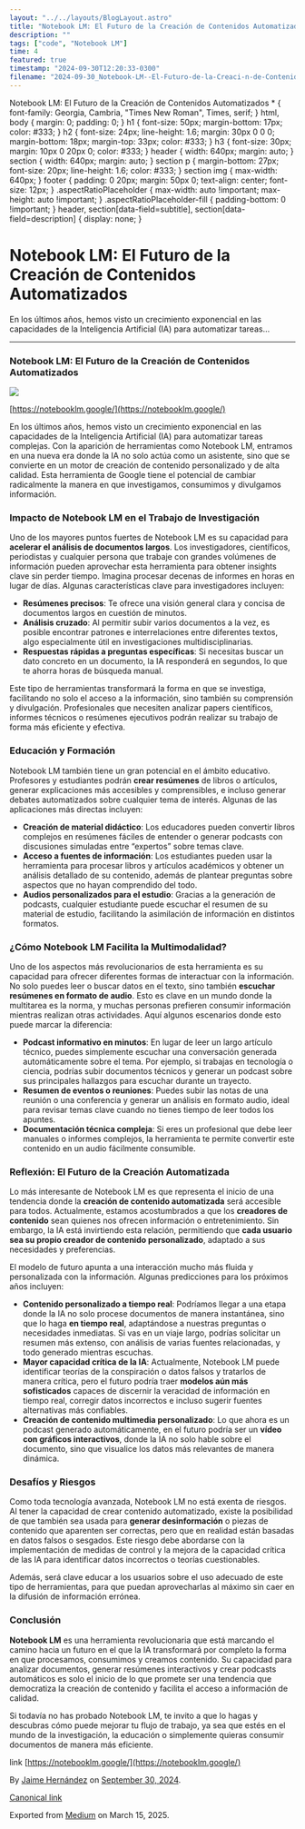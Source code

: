 ```yaml
---
layout: "../../layouts/BlogLayout.astro"
title: "Notebook LM: El Futuro de la Creación de Contenidos Automatizados"
description: ""
tags: ["code", "Notebook LM"]
time: 4
featured: true
timestamp: "2024-09-30T12:20:33-0300"
filename: "2024-09-30_Notebook-LM--El-Futuro-de-la-Creaci-n-de-Contenidos-Automatizados-fe0168d5c461"
---
```


Notebook LM: El Futuro de la Creación de Contenidos Automatizados \* { font-family: Georgia, Cambria, "Times New Roman", Times, serif; } html, body { margin: 0; padding: 0; } h1 { font-size: 50px; margin-bottom: 17px; color: #333; } h2 { font-size: 24px; line-height: 1.6; margin: 30px 0 0 0; margin-bottom: 18px; margin-top: 33px; color: #333; } h3 { font-size: 30px; margin: 10px 0 20px 0; color: #333; } header { width: 640px; margin: auto; } section { width: 640px; margin: auto; } section p { margin-bottom: 27px; font-size: 20px; line-height: 1.6; color: #333; } section img { max-width: 640px; } footer { padding: 0 20px; margin: 50px 0; text-align: center; font-size: 12px; } .aspectRatioPlaceholder { max-width: auto !important; max-height: auto !important; } .aspectRatioPlaceholder-fill { padding-bottom: 0 !important; } header, section\[data-field=subtitle\], section\[data-field=description\] { display: none; }

Notebook LM: El Futuro de la Creación de Contenidos Automatizados
=================================================================

En los últimos años, hemos visto un crecimiento exponencial en las capacidades de la Inteligencia Artificial (IA) para automatizar tareas…

* * *

### Notebook LM: El Futuro de la Creación de Contenidos Automatizados

![](https://cdn-images-1.medium.com/max/800/1*SOui_eYLr1xDZhFTpz4HKA.jpeg)

[https://notebooklm.google/](https://notebooklm.google/)

En los últimos años, hemos visto un crecimiento exponencial en las capacidades de la Inteligencia Artificial (IA) para automatizar tareas complejas. Con la aparición de herramientas como Notebook LM, entramos en una nueva era donde la IA no solo actúa como un asistente, sino que se convierte en un motor de creación de contenido personalizado y de alta calidad. Esta herramienta de Google tiene el potencial de cambiar radicalmente la manera en que investigamos, consumimos y divulgamos información.

### Impacto de Notebook LM en el Trabajo de Investigación

Uno de los mayores puntos fuertes de Notebook LM es su capacidad para **acelerar el análisis de documentos largos**. Los investigadores, científicos, periodistas y cualquier persona que trabaje con grandes volúmenes de información pueden aprovechar esta herramienta para obtener insights clave sin perder tiempo. Imagina procesar decenas de informes en horas en lugar de días. Algunas características clave para investigadores incluyen:

*   **Resúmenes precisos**: Te ofrece una visión general clara y concisa de documentos largos en cuestión de minutos.
*   **Análisis cruzado**: Al permitir subir varios documentos a la vez, es posible encontrar patrones e interrelaciones entre diferentes textos, algo especialmente útil en investigaciones multidisciplinarias.
*   **Respuestas rápidas a preguntas específicas**: Si necesitas buscar un dato concreto en un documento, la IA responderá en segundos, lo que te ahorra horas de búsqueda manual.

Este tipo de herramientas transformará la forma en que se investiga, facilitando no solo el acceso a la información, sino también su comprensión y divulgación. Profesionales que necesiten analizar papers científicos, informes técnicos o resúmenes ejecutivos podrán realizar su trabajo de forma más eficiente y efectiva.

### Educación y Formación

Notebook LM también tiene un gran potencial en el ámbito educativo. Profesores y estudiantes podrán **crear resúmenes** de libros o artículos, generar explicaciones más accesibles y comprensibles, e incluso generar debates automatizados sobre cualquier tema de interés. Algunas de las aplicaciones más directas incluyen:

*   **Creación de material didáctico**: Los educadores pueden convertir libros complejos en resúmenes fáciles de entender o generar podcasts con discusiones simuladas entre “expertos” sobre temas clave.
*   **Acceso a fuentes de información**: Los estudiantes pueden usar la herramienta para procesar libros y artículos académicos y obtener un análisis detallado de su contenido, además de plantear preguntas sobre aspectos que no hayan comprendido del todo.
*   **Audios personalizados para el estudio**: Gracias a la generación de podcasts, cualquier estudiante puede escuchar el resumen de su material de estudio, facilitando la asimilación de información en distintos formatos.

### ¿Cómo Notebook LM Facilita la Multimodalidad?

Uno de los aspectos más revolucionarios de esta herramienta es su capacidad para ofrecer diferentes formas de interactuar con la información. No solo puedes leer o buscar datos en el texto, sino también **escuchar resúmenes en formato de audio**. Esto es clave en un mundo donde la multitarea es la norma, y muchas personas prefieren consumir información mientras realizan otras actividades. Aquí algunos escenarios donde esto puede marcar la diferencia:

*   **Podcast informativo en minutos**: En lugar de leer un largo artículo técnico, puedes simplemente escuchar una conversación generada automáticamente sobre el tema. Por ejemplo, si trabajas en tecnología o ciencia, podrías subir documentos técnicos y generar un podcast sobre sus principales hallazgos para escuchar durante un trayecto.
*   **Resumen de eventos o reuniones**: Puedes subir las notas de una reunión o una conferencia y generar un análisis en formato audio, ideal para revisar temas clave cuando no tienes tiempo de leer todos los apuntes.
*   **Documentación técnica compleja**: Si eres un profesional que debe leer manuales o informes complejos, la herramienta te permite convertir este contenido en un audio fácilmente consumible.

### Reflexión: El Futuro de la Creación Automatizada

Lo más interesante de Notebook LM es que representa el inicio de una tendencia donde la **creación de contenido automatizada** será accesible para todos. Actualmente, estamos acostumbrados a que los **creadores de contenido** sean quienes nos ofrecen información o entretenimiento. Sin embargo, la IA está invirtiendo esta relación, permitiendo que **cada usuario sea su propio creador de contenido personalizado**, adaptado a sus necesidades y preferencias.

El modelo de futuro apunta a una interacción mucho más fluida y personalizada con la información. Algunas predicciones para los próximos años incluyen:

*   **Contenido personalizado a tiempo real**: Podríamos llegar a una etapa donde la IA no solo procese documentos de manera instantánea, sino que lo haga **en tiempo real**, adaptándose a nuestras preguntas o necesidades inmediatas. Si vas en un viaje largo, podrías solicitar un resumen más extenso, con análisis de varias fuentes relacionadas, y todo generado mientras escuchas.
*   **Mayor capacidad crítica de la IA**: Actualmente, Notebook LM puede identificar teorías de la conspiración o datos falsos y tratarlos de manera crítica, pero el futuro podría traer **modelos aún más sofisticados** capaces de discernir la veracidad de información en tiempo real, corregir datos incorrectos e incluso sugerir fuentes alternativas más confiables.
*   **Creación de contenido multimedia personalizado**: Lo que ahora es un podcast generado automáticamente, en el futuro podría ser un **vídeo con gráficos interactivos**, donde la IA no solo hable sobre el documento, sino que visualice los datos más relevantes de manera dinámica.

### Desafíos y Riesgos

Como toda tecnología avanzada, Notebook LM no está exenta de riesgos. Al tener la capacidad de crear contenido automatizado, existe la posibilidad de que también sea usada para **generar desinformación** o piezas de contenido que aparenten ser correctas, pero que en realidad están basadas en datos falsos o sesgados. Este riesgo debe abordarse con la implementación de medidas de control y la mejora de la capacidad crítica de las IA para identificar datos incorrectos o teorías cuestionables.

Además, será clave educar a los usuarios sobre el uso adecuado de este tipo de herramientas, para que puedan aprovecharlas al máximo sin caer en la difusión de información errónea.

### Conclusión

**Notebook LM** es una herramienta revolucionaria que está marcando el camino hacia un futuro en el que la IA transformará por completo la forma en que procesamos, consumimos y creamos contenido. Su capacidad para analizar documentos, generar resúmenes interactivos y crear podcasts automáticos es solo el inicio de lo que promete ser una tendencia que democratiza la creación de contenido y facilita el acceso a información de calidad.

Si todavía no has probado Notebook LM, te invito a que lo hagas y descubras cómo puede mejorar tu flujo de trabajo, ya sea que estés en el mundo de la investigación, la educación o simplemente quieras consumir documentos de manera más eficiente.

link [https://notebooklm.google/](https://notebooklm.google/)

By [Jaime Hernández](https://medium.com/@devjaime) on [September 30, 2024](https://medium.com/p/fe0168d5c461).

[Canonical link](https://medium.com/@devjaime/notebook-lm-el-futuro-de-la-creaci%C3%B3n-de-contenidos-automatizados-fe0168d5c461)

Exported from [Medium](https://medium.com) on March 15, 2025.